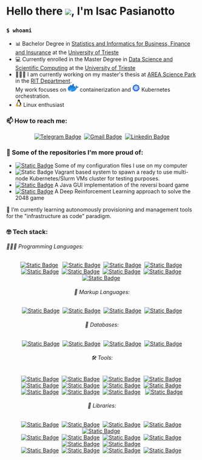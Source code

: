 # Hello there <img src="https://raw.githubusercontent.com/MartinHeinz/MartinHeinz/master/wave.gif" width="25">, I'm Isac Pasianotto

### `$ whoami`

- 📊 Bachelor Degree in [Statistics and Informatics for Business, Finance and Insurance](https://corsi.units.it/ec21/descrizione-corso) at the [University of Trieste](https://portale.units.it/it)
- 💻 Currently enrolled in the Master Degree in [Data Science and Scientific Computing](https://dssc.units.it/) at the [University of Trieste](https://portale.units.it/it)
- 👨🏻‍💻 I am currently working on my master's thesis at [AREA Science Park](https://www.areasciencepark.it/) in the [RIT Department](https://www.areasciencepark.it/piattaforme-tecnologiche-update-2023/rit/). \
  My work focuses on <img src="./images/docker.png" alt="Docker" height="20"/> containerization and  <img src="./images/kubernetes.png" alt="Kubernetes" height="20"/>  Kubernetes orchestration.
- <img src="./images/tux.png" alt="Linux" height="20"/> Linux enthusiast

### 📫 How to reach me: 

<span align="center">

[![Telegram Badge](https://img.shields.io/badge/-Telegram-1ca0f1?style=flat-square&logo=telegram&logoColor=white&link=https://t.me/yh4mop12z)](https://t.me/yh4mop12z)&nbsp;
[![Gmail Badge](https://img.shields.io/badge/-Gmail-red?style=flat-square&logo=gmail&logoColor=white&link=mailto:yh4mop12z@gmail.com)](mailto:yh4mop12z@gmail.com)&nbsp;
[![Linkedin Badge](https://img.shields.io/badge/-Isac%20Pasianotto-0072b1?style=flat-square&logo=Linkedin&logoColor=white&link=https://www.linkedin.com/in/isac-pasianotto-565330299/)](https://www.linkedin.com/in/isac-pasianotto-565330299/)

</span>


### 🤔 Some of the repositories I'm more proud of:

- [![Static Badge](https://img.shields.io/badge/dotfiles-always%20updating-dotfilesbadge?logo=linux&color=orange)](https://github.com/IsacPasianotto/dotfiles) Some of my configuration files I use on my computer
- ![Static Badge](https://img.shields.io/badge/playground-evolving%20%26%20updating-evolvging%20%26%20updating?logo=Kubernetes&logoColor=white&color=orange) Vagrant based system to spawn a ready to use multi-node Kubernetes/Slurm VMs cluster for testing purposes.
- [![Static Badge](https://img.shields.io/badge/Reversi--game-completed-reversigame?logo=mind)](https://github.com/IsacPasianotto/Reversi-game) A Java GUI implementation of the reversi board game
- [![Static Badge](https://img.shields.io/badge/2048--DRL-completed-2048DRL?logo=mind)](https://github.com/IsacPasianotto/2048-DRL) A Deep Reinforcement Learning approach to solve the 2048 game
<!-- - [![Static Badge](https://img.shields.io/badge/HPC%20exam-completed-hpcbadge?logo=mind)](https://github.com/IsacPasianotto/foundations_of_HPC-assignment) A parallel implementation of the [Game of  Life](https://en.wikipedia.org/wiki/Conway%27s_Game_of_Life) using hybrid MPI-OpenMP and a benchmark of the cluster, done for the High Performance Computing exam at the University. -->



🌱 I’m currently learning autonomously provisioning and management tools for the "infrastructure as code" paradigm. 


### 🤓 Tech stack:

###### 🧑🏻‍💻 Programming Languages:

<span align="center"> 

[![Static Badge](https://img.shields.io/badge/Bash-bash?logo=linux&logoColor=green&color=grey)](https://www.gnu.org/software/bash/)  &nbsp;
[![Static Badge](https://img.shields.io/badge/C%20%26%20C%2B%2B-c?logo=C%2B%2B&color=grey)](https://www.open-std.org/jtc1/sc22/wg14/)&nbsp;
[![Static Badge](https://img.shields.io/badge/Python-python?logo=Python&logoColor=yellow&color=blue)](https://www.python.org/)&nbsp;
[![Static Badge](https://img.shields.io/badge/Julia-julia?logo=julia&color=grey)](https://julialang.org/)&nbsp;
[![Static Badge](https://img.shields.io/badge/-r?logo=R&color=blue)](https://www.r-project.org/)&nbsp;
[![Static Badge](https://img.shields.io/badge/Java-r?logo=oracle&color=darkred)](https://openjdk.org/)&nbsp;
[![Static Badge](https://img.shields.io/badge/YAML-yaml?logo=yaml&color=grey)](https://yaml.org/)&nbsp;
[![Static Badge](https://img.shields.io/badge/Lua-lua?logo=lua&color=blue)](https://www.lua.org/)&nbsp;
[![Static Badge](https://img.shields.io/badge/Ruby-ruby?logo=ruby&color=red)](https://www.ruby-lang.org/en/)&nbsp;


###### 📄 Markup Languages:

[![Static Badge](https://img.shields.io/badge/LaTeX-latex?logo=LaTeX&logoColor=white&color=%23187b78)](https://www.latex-project.org/get/)&nbsp;
[![Static Badge](https://img.shields.io/badge/Org--mode-Org--mode?logo=Org&logoColor=white&color=%2377AA99)](https://orgmode.org/)&nbsp;
[![Static Badge](https://img.shields.io/badge/Markdown-markdown?logo=markdown&color=grey)](https://www.markdownguide.org/)&nbsp;
[![Static Badge](https://img.shields.io/badge/HTML%20%26%20CSS-HTML%20%26%20CSS?logo=htmx&logoColor=white&color=%233366CC)](https://en.wikipedia.org/wiki/HTML)


###### 💾 Databases:

[![Static Badge](https://img.shields.io/badge/MySQL-mysql?logo=mysql&logoColor=white&color=blue)](https://www.mysql.com/)&nbsp;
[![Static Badge](https://img.shields.io/badge/MariaDB-mariadb?logo=mariadb&color=blue)](https://mariadb.org/)&nbsp;
[![Static Badge](https://img.shields.io/badge/PostgreSQL-postgresql?logo=postgresql&logoColor=white&color=blue)](https://www.postgresql.org/)&nbsp;
[![Static Badge](https://img.shields.io/badge/MongoDB-MongoDB?logo=mongodb&logoColor=white&color=%2347A248)](https://www.mongodb.com/)


###### 🛠 Tools:

[![Static Badge](https://img.shields.io/badge/Git-git?logo=Git&color=white)](https://git-scm.com/)&nbsp;
[![Static Badge](https://img.shields.io/badge/Docker-Docker?logo=Docker&logoColor=white&color=%232496ED)](https://www.docker.com/)&nbsp;
[![Static Badge](https://img.shields.io/badge/Podman-Podman?logo=Podman&logoColor=white&color=%23892CA0)](https://podman.io/)&nbsp;
[![Static Badge](https://img.shields.io/badge/Kubernetes-Kubernetes?logo=Kubernetes&logoColor=white&color=%23326CE5)](https://kubernetes.io/)&nbsp;
[![Static Badge](https://img.shields.io/badge/CircleCI-CircleCI?logo=CircleCI&logoColor=white&color=%23343434)](https://circleci.com/)&nbsp;
[![Static Badge](https://img.shields.io/badge/Vagrant-Vagrant?logo=Vagrant&logoColor=white&color=%231868F2)](https://www.vagrantup.com/)&nbsp;
[![Static Badge](https://img.shields.io/badge/Ansible-Ansible?logo=Ansible&logoColor=white&color=%23EE0000)](https://www.ansible.com/)&nbsp;
[![Static Badge](https://img.shields.io/badge/Helm-Helm?logo=Helm&logoColor=white&color=%230F1689)](https://helm.sh/)&nbsp;
[![Static Badge](https://img.shields.io/badge/Vim-Vim?logo=Vim&logoColor=white&color=%23019733)](https://www.vim.org/)&nbsp;
[![Static Badge](https://img.shields.io/badge/Emacs-Emacs?logo=gnuemacs&logoColor=white&color=%237F5AB6)](https://www.gnu.org/software/emacs/)&nbsp;
[![Static Badge](https://img.shields.io/badge/Conda-Conda?logo=Anaconda&logoColor=white&color=%2344A833)](https://docs.conda.io/en/latest/) &nbsp;
[![Static Badge](https://img.shields.io/badge/Venv%26VirtualEnv-Venv%26VirtualEnv?logo=Python&logoColor=white&color=%233776AB)](https://docs.python.org/3/library/venv.html)

###### 🧰 Libraries:

[![Static Badge](https://img.shields.io/badge/MPI-MPI?logo=C&logoColor=white&labelColor=%2336474F&color=%231D1D1D)](https://www.open-mpi.org/)&nbsp;
[![Static Badge](https://img.shields.io/badge/OpenMP-OpenMP?logo=C&logoColor=white&labelColor=%2336474F&color=%231D1D1D)](https://www.openmp.org/)&nbsp;
[![Static Badge](https://img.shields.io/badge/OpenACC-OpenACC?logo=C&logoColor=white&labelColor=%2336474F&color=%231D1D1D)](https://www.openacc.org/)&nbsp;
[![Static Badge](https://img.shields.io/badge/CUDA-CUDA?logo=nvidia&logoColor=white&labelColor=%2336474F&color=%231D1D1D)](https://developer.nvidia.com/cuda-toolkit)&nbsp;
[![Static Badge](https://img.shields.io/badge/Pthreads-Pthreads?logo=C&logoColor=white&labelColor=%2336474F&color=%231D1D1D)](https://www.gnu.org/software/pth/pth-manual.html)&nbsp;\
[![Static Badge](https://img.shields.io/badge/Pandas-Pandas?logo=python&logoColor=white&labelColor=%2336474F&color=%231D1D1D)](https://pandas.pydata.org/)&nbsp;
[![Static Badge](https://img.shields.io/badge/numpy-numpy?logo=python&logoColor=white&labelColor=%2336474F&color=%231D1D1D)](https://numpy.org/)&nbsp;
[![Static Badge](https://img.shields.io/badge/matplotlib-matplotlib?logo=python&logoColor=white&labelColor=%2336474F&color=%231D1D1D)](https://matplotlib.org/)&nbsp;
[![Static Badge](https://img.shields.io/badge/scikit--learn-scikit--learn?logo=python&logoColor=white&labelColor=%2336474F&color=%231D1D1D)](https://scikit-learn.org/stable/index.html)&nbsp;
[![Static Badge](https://img.shields.io/badge/PyTorch-PyTorch?logo=python&logoColor=white&labelColor=%2336474F&color=%231D1D1D)](https://pytorch.org/)&nbsp;
[![Static Badge](https://img.shields.io/badge/Dask-Dask?logo=python&logoColor=white&labelColor=%2336474F&color=%231D1D1D)](https://www.dask.org/)&nbsp;\
[![Static Badge](https://img.shields.io/badge/Dplyr-Dplyr?logo=R&logoColor=white&labelColor=%2336474F&color=%231D1D1D)](https://dplyr.tidyverse.org/)&nbsp;
[![Static Badge](https://img.shields.io/badge/Ggplot2-Ggplot2?logo=R&logoColor=white&labelColor=%2336474F&color=%231D1D1D)](https://ggplot2.tidyverse.org/)&nbsp;
[![Static Badge](https://img.shields.io/badge/Shiny-Shiny?logo=R&logoColor=white&labelColor=%2336474F&color=%231D1D1D)](https://www.rstudio.com/products/shiny/)&nbsp;
[![Static Badge](https://img.shields.io/badge/Tidyverse-Tidyverse?logo=R&logoColor=white&labelColor=%2336474F&color=%231D1D1D)](https://www.tidyverse.org/)&nbsp;

</span>






<!--
**IsacPasianotto/IsacPasianotto** is a ✨ _special_ ✨ repository because its `README.md` (this file) appears on your GitHub profile.

Here are some ideas to get you started:

- 🔭 I’m currently working on ...
- 🌱 I’m currently learning ...
- 👯 I’m looking to collaborate on ...
- 🤔 I’m looking for help with ...
- 💬 Ask me about ...
- 📫 How to reach me: ...
- 😄 Pronouns: ...
- ⚡ Fun fact: ...
-->
